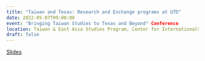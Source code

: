 ```yaml
---
title: "Taiwan and Texas: Research and Exchange programs at UTD"
date: 2022-05-07T09:00:00
event: "Bringing Taiwan Studies to Texas and Beyond" Conference
location: Taiwan & East Asia Studies Program, Center for InternationalStudies, University of St. Thomas, Houston, Texas
draft: false
---
```


[Slides](https://slides.com/karlho/talks_stthomas2022_taiwanandtexas/fullscreen)
